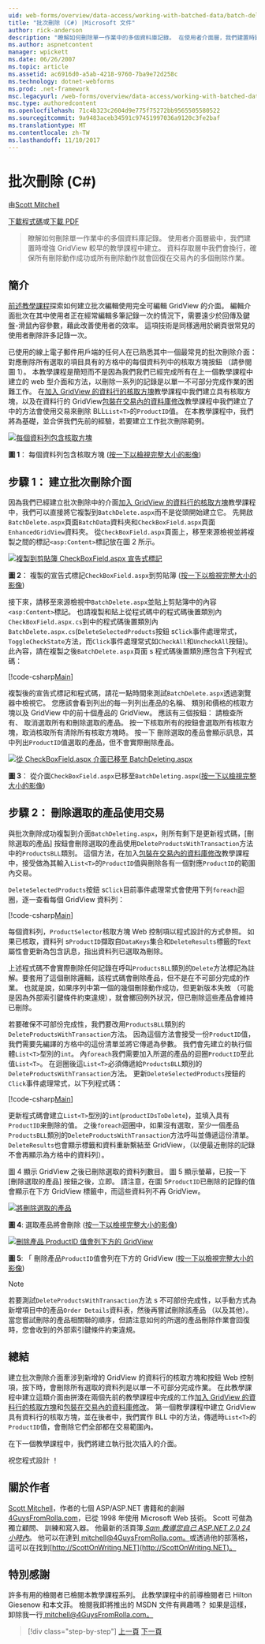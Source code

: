 ```yaml
---
uid: web-forms/overview/data-access/working-with-batched-data/batch-deleting-cs
title: "批次刪除 (C#) |Microsoft 文件"
author: rick-anderson
description: "瞭解如何刪除單一作業中的多個資料庫記錄。 在使用者介面層，我們建置時建立在稍早 tut 增強 GridView..."
ms.author: aspnetcontent
manager: wpickett
ms.date: 06/26/2007
ms.topic: article
ms.assetid: ac6916d0-a5ab-4218-9760-7ba9e72d258c
ms.technology: dotnet-webforms
ms.prod: .net-framework
msc.legacyurl: /web-forms/overview/data-access/working-with-batched-data/batch-deleting-cs
msc.type: authoredcontent
ms.openlocfilehash: 71c4b323c2604d9e775f75272bb9565505580522
ms.sourcegitcommit: 9a9483aceb34591c97451997036a9120c3fe2baf
ms.translationtype: MT
ms.contentlocale: zh-TW
ms.lasthandoff: 11/10/2017
---
```

<a name="batch-deleting-c"></a>批次刪除 (C#)
====================
由[Scott Mitchell](https://twitter.com/ScottOnWriting)

[下載程式碼](http://download.microsoft.com/download/3/9/f/39f92b37-e92e-4ab3-909e-b4ef23d01aa3/ASPNET_Data_Tutorial_65_CS.zip)或[下載 PDF](batch-deleting-cs/_static/datatutorial65cs1.pdf)

> 瞭解如何刪除單一作業中的多個資料庫記錄。 使用者介面層級中，我們建置時增強 GridView 較早的教學課程中建立。 資料存取層中我們會換行，確保所有刪除動作成功或所有刪除動作就會回復在交易內的多個刪除作業。


## <a name="introduction"></a>簡介

[前述教學課程](batch-updating-cs.md)探索如何建立批次編輯使用完全可編輯 GridView 的介面。 編輯介面批次在其中使用者正在經常編輯多筆記錄一次的情況下，需要遠少於回傳及鍵盤-滑鼠內容參數，藉此改善使用者的效率。 這項技術是同樣適用於網頁很常見的使用者刪除許多記錄一次。

已使用的線上電子郵件用戶端的任何人在已熟悉其中一個最常見的批次刪除介面： 對應刪除所有選取的項目具有的方格中的每個資料列中的核取方塊按鈕 （請參閱圖 1）。 本教學課程是簡短而不是因為我們我們已經完成所有在上一個教學課程中建立的 web 型介面和方法，以刪除一系列的記錄是以單一不可部分完成作業的困難工作。 在[加入 GridView 的資料行的核取方塊](../enhancing-the-gridview/adding-a-gridview-column-of-checkboxes-cs.md)教學課程中我們建立具有核取方塊，以及在資料行的 GridView[包裝在交易內的資料庫修改](wrapping-database-modifications-within-a-transaction-cs.md)教學課程中我們建立了中的方法會使用交易來刪除 BLL`List<T>`的`ProductID`值。 在本教學課程中，我們將為基礎，並合併我們先前的經驗，若要建立工作批次刪除範例。


[![每個資料列包含核取方塊](batch-deleting-cs/_static/image1.gif)](batch-deleting-cs/_static/image1.png)

**圖 1**： 每個資料列包含核取方塊 ([按一下以檢視完整大小的影像](batch-deleting-cs/_static/image2.png))


## <a name="step-1-creating-the-batch-deleting-interface"></a>步驟 1： 建立批次刪除介面

因為我們已經建立批次刪除中的介面[加入 GridView 的資料行的核取方塊](../enhancing-the-gridview/adding-a-gridview-column-of-checkboxes-cs.md)教學課程中，我們可以直接將它複製到`BatchDelete.aspx`而不是從頭開始建立它。 先開啟`BatchDelete.aspx`頁面`BatchData`資料夾和`CheckBoxField.aspx`頁面`EnhancedGridView`資料夾。 從`CheckBoxField.aspx`頁面上，移至來源檢視並將複製之間的標記`<asp:Content>`標記放在圖 2 所示。


[![複製到剪貼簿 CheckBoxField.aspx 宣告式標記](batch-deleting-cs/_static/image2.gif)](batch-deleting-cs/_static/image3.png)

**圖 2**： 複製的宣告式標記`CheckBoxField.aspx`到剪貼簿 ([按一下以檢視完整大小的影像](batch-deleting-cs/_static/image4.png))


接下來，請移至來源檢視中`BatchDelete.aspx`並貼上剪貼簿中的內容`<asp:Content>`標記。 也請複製和貼上從程式碼中的程式碼後置類別內`CheckBoxField.aspx.cs`到中的程式碼後置類別內`BatchDelete.aspx.cs`(`DeleteSelectedProducts`按鈕 s`Click`事件處理常式，`ToggleCheckState`方法，而`Click`事件處理常式如`CheckAll`和`UncheckAll`按鈕)。 此內容，請在複製之後`BatchDelete.aspx`頁面 s 程式碼後置類別應包含下列程式碼：


[!code-csharp[Main](batch-deleting-cs/samples/sample1.cs)]

複製後的宣告式標記和程式碼，請花一點時間來測試`BatchDelete.aspx`透過瀏覽器中檢視它。 您應該會看到列出的每一列列出產品的名稱、 類別和價格的核取方塊以及 GridView 中的前十個產品的 GridView。 應該有三個按鈕： 請檢查所有、 取消選取所有和刪除選取的產品。 按一下核取所有的按鈕會選取所有核取方塊，取消核取所有清除所有核取方塊時。 按一下 刪除選取的產品會顯示訊息，其中列出`ProductID`值選取的產品，但不會實際刪除產品。


[![從 CheckBoxField.aspx 介面已移至 BatchDeleting.aspx](batch-deleting-cs/_static/image3.gif)](batch-deleting-cs/_static/image5.png)

**圖 3**： 從介面`CheckBoxField.aspx`已移至`BatchDeleting.aspx`([按一下以檢視完整大小的影像](batch-deleting-cs/_static/image6.png))


## <a name="step-2-deleting-the-checked-products-using-transactions"></a>步驟 2： 刪除選取的產品使用交易

與批次刪除成功複製到介面`BatchDeleting.aspx`，則所有剩下是更新程式碼，[刪除選取的產品] 按鈕會刪除選取的產品使用`DeleteProductsWithTransaction`方法中的`ProductsBLL`類別。 這個方法，在加入[包裝在交易內的資料庫修改](wrapping-database-modifications-within-a-transaction-cs.md)教學課程中，接受做為其輸入`List<T>`的`ProductID`值與刪除各有一個對應`ProductID`的範圍內交易。

`DeleteSelectedProducts`按鈕 s`Click`目前事件處理常式會使用下列`foreach`迴圈，逐一查看每個 GridView 資料列：


[!code-csharp[Main](batch-deleting-cs/samples/sample2.cs)]

每個資料列，`ProductSelector`核取方塊 Web 控制項以程式設計的方式參照。 如果已核取，資料列 s`ProductID`擷取自`DataKeys`集合和`DeleteResults`標籤的`Text`屬性會更新為包含訊息，指出資料列已選取為刪除。

上述程式碼不會實際刪除任何記錄在呼叫`ProductsBLL`類別的`Delete`方法標記為註解。要套用了這個刪除邏輯，該程式碼會刪除產品，但不是在不可部分完成的作業。 也就是說，如果序列中第一個的幾個刪除動作成功，但更新版本失敗 （可能是因為外部索引鍵條件約束違規），就會擲回例外狀況，但已刪除這些產品會維持已刪除。

若要確保不可部份完成性，我們要改用`ProductsBLL`類別的`DeleteProductsWithTransaction`方法。 因為這個方法會接受一份`ProductID`值，我們需要先編譯的方格中的這份清單並將它傳遞為參數。 我們會先建立的執行個體`List<T>`型別的`int`。 內`foreach`我們需要加入所選的產品的迴圈`ProductID`至此值`List<T>`。 在迴圈後這`List<T>`必須傳遞給`ProductsBLL`類別的`DeleteProductsWithTransaction`方法。 更新`DeleteSelectedProducts`按鈕的`Click`事件處理常式，以下列程式碼：


[!code-csharp[Main](batch-deleting-cs/samples/sample3.cs)]

更新程式碼會建立`List<T>`型別的`int`(`productIDsToDelete`)，並填入具有`ProductID`来刪除的值。 之後`foreach`迴圈中，如果沒有選取，至少一個產品`ProductsBLL`類別的`DeleteProductsWithTransaction`方法呼叫並傳遞這份清單。 `DeleteResults`也會顯示標籤和資料重新繫結至 GridView，（以便最近刪除的記錄不會再顯示為方格中的資料列）。

圖 4 顯示 GridView 之後已刪除選取的資料列數目。 圖 5 顯示螢幕，已按一下 [刪除選取的產品] 按鈕之後，立即。 請注意，在圖 5`ProductID`已刪除的記錄的值會顯示在下方 GridView 標籤中，而這些資料列不再 GridView。


[![將刪除選取的產品](batch-deleting-cs/_static/image4.gif)](batch-deleting-cs/_static/image7.png)

**圖 4**: 選取產品將會刪除 ([按一下以檢視完整大小的影像](batch-deleting-cs/_static/image8.png))


[![刪除產品 ProductID 值會列下方的 GridView](batch-deleting-cs/_static/image5.gif)](batch-deleting-cs/_static/image9.png)

**圖 5**: 「 刪除產品`ProductID`值會列在下方的 GridView ([按一下以檢視完整大小的影像](batch-deleting-cs/_static/image10.png))


> [!NOTE]
> 若要測試`DeleteProductsWithTransaction`方法 s 不可部份完成性，以手動方式為新增項目中的產品`Order Details`資料表，然後再嘗試刪除該產品 （以及其他）。 當您嘗試刪除的產品相關聯的順序，但請注意如何的所選的產品刪除作業會回復時，您會收到的外部索引鍵條件約束違規。


## <a name="summary"></a>總結

建立批次刪除介面牽涉到新增的 GridView 的資料行的核取方塊和按鈕 Web 控制項，按下時，會刪除所有選取的資料列是以單一不可部分完成作業。 在此教學課程中建立這類介面由拼湊在兩個先前的教學課程中完成的工作[加入 GridView 的資料行的核取方塊](../enhancing-the-gridview/adding-a-gridview-column-of-checkboxes-cs.md)和[包裝在交易內的資料庫修改](wrapping-database-modifications-within-a-transaction-cs.md)。 第一個教學課程中建立 GridView 具有資料行的核取方塊，並在後者中，我們實作 BLL 中的方法，傳遞時`List<T>`的`ProductID`值，會刪除它們全部都在交易範圍內。

在下一個教學課程中，我們將建立執行批次插入的介面。

祝您程式設計 ！

## <a name="about-the-author"></a>關於作者

[Scott Mitchell](http://www.4guysfromrolla.com/ScottMitchell.shtml)，作者的七個 ASP/ASP.NET 書籍和的創辦[4GuysFromRolla.com](http://www.4guysfromrolla.com)，已從 1998 年使用 Microsoft Web 技術。 Scott 可做為獨立顧問、 訓練和寫入器。 他最新的活頁簿[ *Sam 教導您自己 ASP.NET 2.0 24 小時內*](https://www.amazon.com/exec/obidos/ASIN/0672327384/4guysfromrollaco)。 他可以在達到[ mitchell@4GuysFromRolla.com。](mailto:mitchell@4GuysFromRolla.com)或透過他的部落格，這可以在找到[http://ScottOnWriting.NET](http://ScottOnWriting.NET)。

## <a name="special-thanks-to"></a>特別感謝

許多有用的檢閱者已檢閱本教學課程系列。 此教學課程中的前導檢閱者已 Hilton Giesenow 和本文菲。 檢閱我即將推出的 MSDN 文件有興趣嗎？ 如果是這樣，卸除我一行[ mitchell@4GuysFromRolla.com。](mailto:mitchell@4GuysFromRolla.com)

>[!div class="step-by-step"]
[上一頁](batch-updating-cs.md)
[下一頁](batch-inserting-cs.md)
